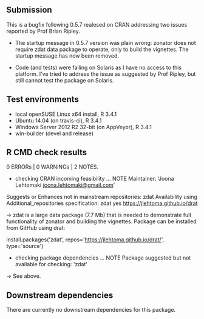 ## Submission

This is a bugfix following 0.5.7 realesed on
CRAN addressing two issues reported by Prof Brian Ripley.

* The startup message in 0.5.7 version was
plain wrong: zonator does not require zdat data 
package to operate, only to build the vignettes. The
startup message has now been removed.

* Code (and tests) were failing on Solaris as I have
no access to this platform. I've tried to address the
issue as suggested by Prof Ripley, but still cannot 
test the package on Solaris.

## Test environments

* local openSUSE Linux x64 install, R 3.4.1
* Ubuntu 14.04 (on travis-ci), R 3.4.1
* Windows Server 2012 R2 32-bit (on AppVeyor), R 3.4.1
* win-builder (devel and release)

## R CMD check results

0 ERRORs | 0 WARNINGs | 2 NOTES.

* checking CRAN incoming feasibility ... NOTE
Maintainer: ‘Joona Lehtomaki <joona.lehtomaki@gmail.com>’

Suggests or Enhances not in mainstream repositories:
  zdat
Availability using Additional_repositories specification:
  zdat   yes   https://jlehtoma.github.io/drat

-> zdat is a large data package (7.7 Mb) that is needed
to demonstrate full functionality of zonator and building 
the vignettes. Package can be installed from GitHub using drat:

install.packages('zdat', repos='https://jlehtoma.github.io/drat/', type='source')

* checking package dependencies ... NOTE
Package suggested but not available for checking: 'zdat'

-> See above.

## Downstream dependencies

There are currently no downstream dependencies for this package.
